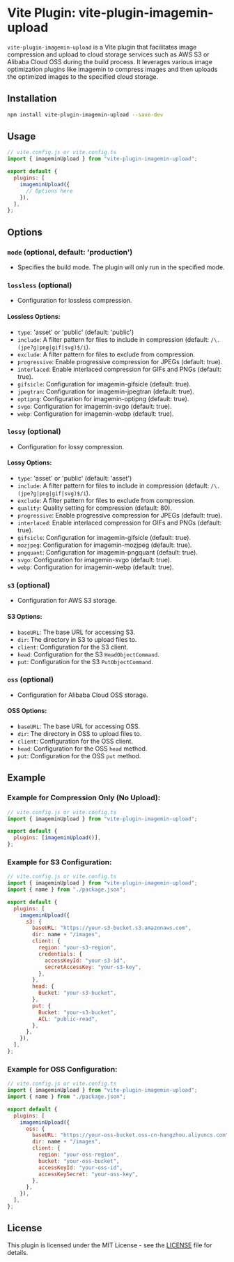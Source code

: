 # Vite Plugin: vite-plugin-imagemin-upload

`vite-plugin-imagemin-upload` is a Vite plugin that facilitates image compression and upload to cloud storage services such as AWS S3 or Alibaba Cloud OSS during the build process. It leverages various image optimization plugins like imagemin to compress images and then uploads the optimized images to the specified cloud storage.

## Installation

```bash
npm install vite-plugin-imagemin-upload --save-dev
```

## Usage

```javascript
// vite.config.js or vite.config.ts
import { imageminUpload } from "vite-plugin-imagemin-upload";

export default {
  plugins: [
    imageminUpload({
      // Options here
    }),
  ],
};
```

## Options

### `mode` (optional, default: 'production')

- Specifies the build mode. The plugin will only run in the specified mode.

### `lossless` (optional)

- Configuration for lossless compression.

#### Lossless Options:

- `type`: 'asset' or 'public' (default: 'public')
- `include`: A filter pattern for files to include in compression (default: `/\.(jpe?g|png|gif|svg)$/i`).
- `exclude`: A filter pattern for files to exclude from compression.
- `progressive`: Enable progressive compression for JPEGs (default: true).
- `interlaced`: Enable interlaced compression for GIFs and PNGs (default: true).
- `gifsicle`: Configuration for imagemin-gifsicle (default: true).
- `jpegtran`: Configuration for imagemin-jpegtran (default: true).
- `optipng`: Configuration for imagemin-optipng (default: true).
- `svgo`: Configuration for imagemin-svgo (default: true).
- `webp`: Configuration for imagemin-webp (default: true).

### `lossy` (optional)

- Configuration for lossy compression.

#### Lossy Options:

- `type`: 'asset' or 'public' (default: 'asset')
- `include`: A filter pattern for files to include in compression (default: `/\.(jpe?g|png|gif|svg)$/i`).
- `exclude`: A filter pattern for files to exclude from compression.
- `quality`: Quality setting for compression (default: 80).
- `progressive`: Enable progressive compression for JPEGs (default: true).
- `interlaced`: Enable interlaced compression for GIFs and PNGs (default: true).
- `gifsicle`: Configuration for imagemin-gifsicle (default: true).
- `mozjpeg`: Configuration for imagemin-mozjpeg (default: true).
- `pngquant`: Configuration for imagemin-pngquant (default: true).
- `svgo`: Configuration for imagemin-svgo (default: true).
- `webp`: Configuration for imagemin-webp (default: true).

### `s3` (optional)

- Configuration for AWS S3 storage.

#### S3 Options:

- `baseURL`: The base URL for accessing S3.
- `dir`: The directory in S3 to upload files to.
- `client`: Configuration for the S3 client.
- `head`: Configuration for the S3 `HeadObjectCommand`.
- `put`: Configuration for the S3 `PutObjectCommand`.

### `oss` (optional)

- Configuration for Alibaba Cloud OSS storage.

#### OSS Options:

- `baseURL`: The base URL for accessing OSS.
- `dir`: The directory in OSS to upload files to.
- `client`: Configuration for the OSS client.
- `head`: Configuration for the OSS `head` method.
- `put`: Configuration for the OSS `put` method.

## Example

### Example for Compression Only (No Upload):

```javascript
// vite.config.js or vite.config.ts
import { imageminUpload } from "vite-plugin-imagemin-upload";

export default {
  plugins: [imageminUpload()],
};
```

### Example for S3 Configuration:

```javascript
// vite.config.js or vite.config.ts
import { imageminUpload } from "vite-plugin-imagemin-upload";
import { name } from "./package.json";

export default {
  plugins: [
    imageminUpload({
      s3: {
        baseURL: "https://your-s3-bucket.s3.amazonaws.com",
        dir: name + "/images",
        client: {
          region: "your-s3-region",
          credentials: {
            accessKeyId: "your-s3-id",
            secretAccessKey: "your-s3-key",
          },
        },
        head: {
          Bucket: "your-s3-bucket",
        },
        put: {
          Bucket: "your-s3-bucket",
          ACL: "public-read",
        },
      },
    }),
  ],
};
```

### Example for OSS Configuration:

```javascript
// vite.config.js or vite.config.ts
import { imageminUpload } from "vite-plugin-imagemin-upload";
import { name } from "./package.json";

export default {
  plugins: [
    imageminUpload({
      oss: {
        baseURL: "https://your-oss-bucket.oss-cn-hangzhou.aliyuncs.com",
        dir: name + "/images",
        client: {
          region: "your-oss-region",
          bucket: "your-oss-bucket",
          accessKeyId: "your-oss-id",
          accessKeySecret: "your-oss-key",
        },
      },
    }),
  ],
};
```

## License

This plugin is licensed under the MIT License - see the [LICENSE](LICENSE) file for details.
